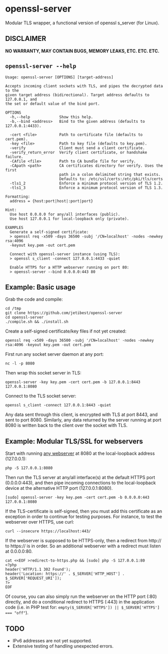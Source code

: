 # openssl-server
Modular TLS wrapper, a functional version of openssl s_server (for Linux).

## DISCLAIMER

**NO WARRANTY, MAY CONTAIN BUGS, MEMORY LEAKS, ETC. ETC. ETC.**

## `openssl-server --help`

    Usage: openssl-server [OPTIONS] [target-address]
    
    Accepts incoming client sockets with TLS, and pipes the decrypted data to the
    given target address (bidirectional). Target address defaults to 127.0.0.1, and
    the set or default value of the bind port.
    
    OPTIONS
      -h,--help             Show this help.
      -b,--bind <address>   Bind to the given address (defaults to 127.0.0.1:4433).
    
      -cert <file>          Path to certificate file (defaults to cert.pem).
      -key <file>           Path to key file (defaults to key.pem).
      -verify               Client must send a client certificate.
      -verify_return_error  Verify client certificate, or handshake failure.
      -CAfile <file>        Path to CA bundle file for verify.
      -CApath <path>        CA certificates directory for verify. Uses the first
                            path in a colon delimited string that exists.
                            Defaults to: /etc/ssl/certs:/etc/pki/tls/certs
      -tls1_2               Enforce a minimum protocol version of TLS 1.2.
      -tls1_3               Enforce a minimum protocol version of TLS 1.3.
    
    Formatting:
      address = {host:port|host|:port|port}
    
    Hint:
      Use host 0.0.0.0 for any/all interfaces (public).
      Use host 127.0.0.1 for local-loopback only (private).
    
    EXAMPLES
      Generate a self-signed certificate:
      > openssl req -x509 -days 36500 -subj '/CN=localhost' -nodes -newkey rsa:4096 
      -keyout key.pem -out cert.pem
    
      Connect with openssl-server instance (using TLS):
      > openssl s_client -connect 127.0.0.1:4433 -quiet
    
      Enable HTTPS for a HTTP webserver running on port 80:
      > openssl-server --bind 0.0.0.0:443 80

## Example: Basic usage

Grab the code and compile:

    cd /tmp
    git clone https://github.com/jetibest/openssl-server
    cd openssl-server
    ./compile.sh && ./install.sh

Create a self-signed certificate/key files if not yet created:

    openssl req -x509 -days 36500 -subj '/CN=localhost' -nodes -newkey rsa:4096 -keyout key.pem -out cert.pem

First run any socket server daemon at any port:

    nc -l -p 8080

Then wrap this socket server in TLS:

    openssl-server -key key.pem -cert cert.pem -b 127.0.0.1:8443 127.0.0.1:8080

Connect to the TLS socket server:

    openssl s_client -connect 127.0.0.1:8443 -quiet

Any data sent through this client, is encrypted with TLS at port 8443, and sent to port 8080.
Similarly, any data returned by the server running at port 8080 is written back to the client over the socket with TLS.

## Example: Modular TLS/SSL for webservers

Start with running [any webserver](https://gist.github.com/willurd/5720255) at 8080 at the local-loopback address (127.0.0.1):

    php -S 127.0.0.1:8080

Then run the TLS server at any/all interface(s) at the default HTTPS port (0.0.0.0:443), and then pipe incoming connections to the local-loopback device at the alternative HTTP port (127.0.0.1:8080).

    [sudo] openssl-server -key key.pem -cert cert.pem -b 0.0.0.0:443 127.0.0.1:8080

If the TLS-certificate is self-signed, then you must add this certificate as an exception in order to continue for testing purposes.
For instance, to test the webserver over HTTPS, use curl:

    curl --insecure https://localhost:443/

If the webserver is supposed to be HTTPS-only, then a redirect from http:// to https:// is in order.
So an additional webserver with a redirect must listen at 0.0.0.0:80.

    cat <<EOF >redirect-to-https.php && [sudo] php -S 127.0.0.1:80
    <?php
    header('HTTP/1.1 302 Found');
    header('Location: https://' . $_SERVER['HTTP_HOST'] . $_SERVER['REQUEST_URI']);
    ?>
    EOF

Of course, you can also simply run the webserver on the HTTP port (:80) directly, and do a conditional redirect to HTTPS (:443) in the application code (i.e. in PHP test for: `empty($_SERVER['HTTPS']) || $_SERVER['HTTPS'] === "off"`).


## TODO

 - IPv6 addresses are not yet supported.
 - Extensive testing of handling unexpected errors.


